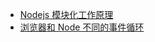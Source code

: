 - [Nodejs 模块化工作原理](https://github.com/fyuanfen/note/blob/master/article/Server/Nodejs%E6%A8%A1%E5%9D%97%E5%8C%96%E5%B7%A5%E4%BD%9C%E5%8E%9F%E7%90%86.md)
- [浏览器和 Node 不同的事件循环](https://github.com/fyuanfen/note/blob/master/article/Server/%E6%B5%8F%E8%A7%88%E5%99%A8%E5%92%8CNode%E4%B8%8D%E5%90%8C%E7%9A%84%E4%BA%8B%E4%BB%B6%E5%BE%AA%E7%8E%AF.md)
